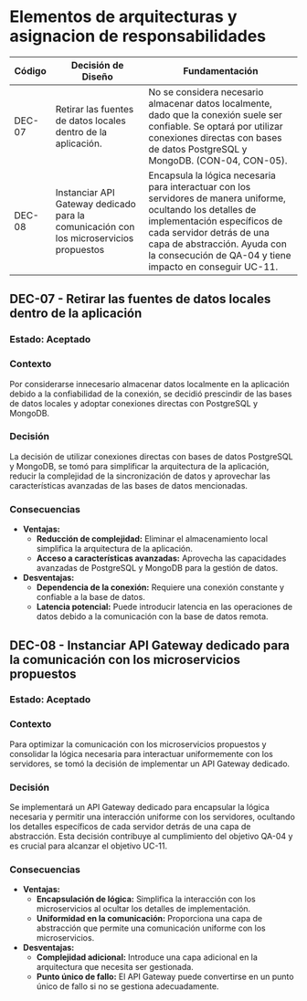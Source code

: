 # Elementos de arquitecturas y asignacion de responsabilidades

| Código | Decisión de Diseño          | Fundamentación                                                                                                                             |
|--------|-----------------------------|-------------------------------------------------------------------------------------------------------------------------------------------|
| DEC-07  | Retirar las fuentes de datos locales dentro de la aplicación. | No se considera necesario almacenar datos localmente, dado que la conexión suele ser confiable. Se optará por utilizar conexiones directas con bases de datos PostgreSQL y MongoDB. (CON-04, CON-05). |
| DEC-08  | Instanciar API Gateway dedicado para la comunicación con los microservicios propuestos | Encapsula la lógica necesaria para interactuar con los servidores de manera uniforme, ocultando los detalles de implementación específicos de cada servidor detrás de una capa de abstracción. Ayuda con la consecución de QA-04 y tiene impacto en conseguir UC-11.


## DEC-07 - Retirar las fuentes de datos locales dentro de la aplicación

### Estado: Aceptado

### Contexto
Por considerarse innecesario almacenar datos localmente en la aplicación debido a la confiabilidad de la conexión, se decidió prescindir de las bases de datos locales y adoptar conexiones directas con PostgreSQL y MongoDB.

### Decisión
La decisión de utilizar conexiones directas con bases de datos PostgreSQL y MongoDB, se tomó para simplificar la arquitectura de la aplicación, reducir la complejidad de la sincronización de datos y aprovechar las características avanzadas de las bases de datos mencionadas.

### Consecuencias

- **Ventajas:**
    - **Reducción de complejidad:** Eliminar el almacenamiento local simplifica la arquitectura de la aplicación.
    - **Acceso a características avanzadas:** Aprovecha las capacidades avanzadas de PostgreSQL y MongoDB para la gestión de datos.
- **Desventajas:**
    - **Dependencia de la conexión:** Requiere una conexión constante y confiable a la base de datos.
    - **Latencia potencial:** Puede introducir latencia en las operaciones de datos debido a la comunicación con la base de datos remota.

## DEC-08 - Instanciar API Gateway dedicado para la comunicación con los microservicios propuestos

### Estado: Aceptado

### Contexto
Para optimizar la comunicación con los microservicios propuestos y consolidar la lógica necesaria para interactuar uniformemente con los servidores, se tomó la decisión de implementar un API Gateway dedicado.

### Decisión
Se implementará un API Gateway dedicado para encapsular la lógica necesaria y permitir una interacción uniforme con los servidores, ocultando los detalles específicos de cada servidor detrás de una capa de abstracción. Esta decisión contribuye al cumplimiento del objetivo QA-04 y es crucial para alcanzar el objetivo UC-11.

### Consecuencias

- **Ventajas:**
    - **Encapsulación de lógica:** Simplifica la interacción con los microservicios al ocultar los detalles de implementación.
    - **Uniformidad en la comunicación:** Proporciona una capa de abstracción que permite una comunicación uniforme con los microservicios.
- **Desventajas:**
    - **Complejidad adicional:** Introduce una capa adicional en la arquitectura que necesita ser gestionada.
    - **Punto único de fallo:** El API Gateway puede convertirse en un punto único de fallo si no se gestiona adecuadamente.
